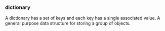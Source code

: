 ### dictionary
A dictionary has a set of keys and each key has a single associated value.
A general purpose data structure for storing a group of objects.
